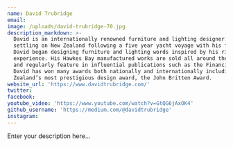 ```yaml
---
name: David Trubridge
email:
image: /uploads/david-trubridge-70.jpg
description_markdown: >-
  David is an internationally renowned furniture and lighting designer. After
  settling on New Zealand following a five year yacht voyage with his family,
  David began designing furniture and lighting words inspired by his rich life
  experience. His Hawkes Bay manufactured works are sold all around the world
  and regularly feature in influential publications such as the Financial Times.
  David has won many awards both nationally and internationally including New
  Zealand’s most prestigious design award, the John Britten Award.
website_url: 'https://www.davidtrubridge.com/'
twitter:
facebook:
youtube_video: 'https://www.youtube.com/watch?v=GtQG6jAxOK4'
github_username: 'https://medium.com/@davidtrubridge'
instagram:
---
```


Enter your description here...
